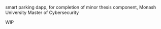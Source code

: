 smart parking dapp, for completion of minor thesis component, Monash University Master of Cybersecurity

WIP

